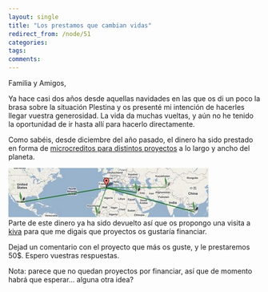 ```yaml
---
layout: single
title: "Los prestamos que cambian vidas"
redirect_from: /node/51
categories:
tags: 
comments: 
---
```

<div xmlns="http://www.w3.org/1999/xhtml">Familia y Amigos,  

Ya hace casi dos años desde aquellas navidades en las que os di un poco la brasa sobre la situación Plestina y os presenté mi intención de hacerles llegar vuestra generosidad. La vida da muchas vueltas, y aún no he tenido la oportunidad de ir hasta allí para hacerlo directamente.  

Como sabéis, desde diciembre del año pasado, el dinero ha sido prestado en forma de [microcreditos para distintos proyectos](http://www.kiva.org/lender/ciberligre) a lo largo y ancho del planeta.  

![](/images/posts/2008-09-22-los-prestamos-que-cambian-vidas/mapakiva.jpg)  
Parte de este dinero ya ha sido devuelto así que os propongo una visita a [kiva](http://www.kiva.org/) para que me digais que proyectos os gustaría financiar.  

Dejad un comentario con el proyecto que más os guste, y le prestaremos 50$. Espero vuestras respuestas.  

Nota: parece que no quedan proyectos por financiar, así que de momento habrá que esperar... alguna otra idea?</div>
